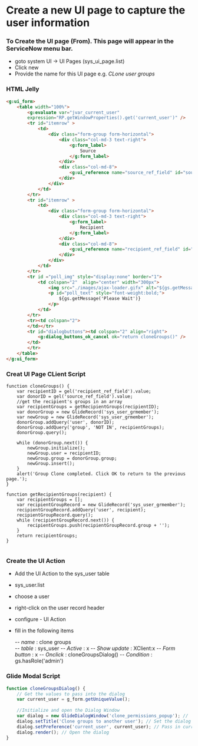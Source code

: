 # Create a new UI page to capture the user information

### To Create the UI page (From). This page will appear in the ServiceNow menu bar.
- goto system UI -> UI Pages (sys_ui_page.list)
- Click new
- Provide the name for this UI page e.g. _CLone user groups_

### HTML Jelly
```html
<g:ui_form>
    <table width="100%">
        <g:evaluate var="jvar_current_user"
        expression="RP.getWindowProperties().get('current_user')" />
        <tr id="itemrow" >
            <td>
                <div class="form-group form-horizontal">
                    <div class="col-md-3 text-right">
                        <g:form_label>
                            Source
                        </g:form_label>
                    </div>
                    <div class="col-md-8">
                        <g:ui_reference name="source_ref_field" id="source_ref_field" table="sys_user" value="${jvar_current_user}" />
                    </div>
                </div>   
            </td>
        </tr>
        <tr id="itemrow" >
            <td>
                <div class="form-group form-horizontal">
                    <div class="col-md-3 text-right">
                        <g:form_label>
                            Recipient
                        </g:form_label>
                    </div>
                    <div class="col-md-8">
                        <g:ui_reference name="recipient_ref_field" id="recipient_ref_field" query="active=true" table="sys_user"  />
                    </div>
                </div>   
            </td>
        </tr>
        <tr id ="poll_img" style="display:none" border="1">
            <td colspan="2"  align="center" width="300px">        
                <img src="./images/ajax-loader.gifx" alt="${gs.getMessage('Please Wait')}" />
                <p id="poll_text" style="font-weight:bold;">
                    ${gs.getMessage('Please Wait')}
                </p>
            </td>
        </tr>
        <tr><td colspan="2">
        </td></tr>
        <tr id="dialogbuttons"><td colspan="2" align="right">
            <g:dialog_buttons_ok_cancel ok="return cloneGroups()" />
        </td>
        </tr>
    </table>
</g:ui_form> 
```



### Creat UI Page CLient Script

```glide
function cloneGroups() {
    var recipientID = gel('recipient_ref_field').value;
    var donorID = gel('source_ref_field').value;
    //get the recipient's groups in an array
    var recipientGroups = getRecipientGroups(recipientID);
    var donorGroup = new GlideRecord('sys_user_grmember');
    var newGroup = new GlideRecord('sys_user_grmember');
    donorGroup.addQuery('user', donorID);
    donorGroup.addQuery('group', 'NOT IN', recipientGroups);
    donorGroup.query();
    
    while (donorGroup.next()) {
        newGroup.initialize();
        newGroup.user = recipientID;
        newGroup.group = donorGroup.group;
        newGroup.insert();
    }
    alert('Group Clone completed. Click OK to return to the previous page.');
}

function getRecipientGroups(recipient) {
    var recipientGroups = [];
    var recipientGroupRecord = new GlideRecord('sys_user_grmember');
    recipientGroupRecord.addQuery('user', recipient);
    recipientGroupRecord.query();
    while (recipientGroupRecord.next()) {
        recipientGroups.push(recipientGroupRecord.group + '');
    }
    return recipientGroups;
} 


```

### Create the UI Action
- Add the UI Action to the sys_user table
- sys_user.list
- choose a user
- right-click on the user record header
- configure - UI Action
- fill in the following items 

  -- _name_ : clone groups  
  -- _table_ : sys_user
  -- _Active_ : x
  -- _Show update_ : XClient:x
  -- _Form button_ : x
  -- _Onclick_ : cloneGroupsDialog()
  -- _Condition_ : gs.hasRole('admin')


### Glide Modal Script

```js
function cloneGroupsDialog() {
    // Get the values to pass into the dialog
    var current_user = g_form.getUniqueValue();
    
    //Initialize and open the Dialog Window
    var dialog = new GlideDialogWindow('clone_permissions_popup'); //  Render the dialog containing the UI Page 'task_comments_dialog'
    dialog.setTitle('Clone groups to another user'); // Set the dialog title
    dialog.setPreference('current_user', current_user); // Pass in current user sys_id for use in the dialog
    dialog.render(); // Open the dialog
} 
```



